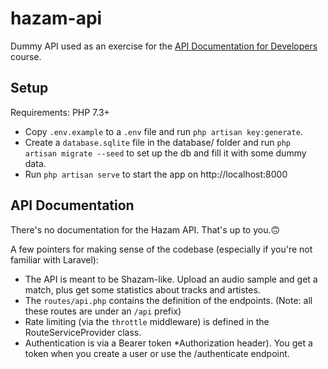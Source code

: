 # hazam-api
Dummy API used as an exercise for the [API Documentation for Developers](https://apidocsfordevs.com) course.

## Setup
Requirements: PHP 7.3+

- Copy `.env.example` to a `.env` file and run `php artisan key:generate`.
- Create a `database.sqlite` file in the database/ folder and run `php artisan migrate --seed` to set up the db and fill it with some dummy data.
- Run `php artisan serve` to start the app on http://localhost:8000

## API Documentation
There's no documentation for the Hazam API. That's up to you.🙃

A few pointers for making sense of the codebase (especially if you're not familiar with Laravel):
- The API is meant to be Shazam-like. Upload an audio sample and get a match, plus get some statistics about tracks and artistes.
- The `routes/api.php` contains the  definition of the endpoints. (Note: all these routes are under an `/api` prefix)
- Rate limiting (via the `throttle` middleware) is defined in the RouteServiceProvider class.
- Authentication is via a Bearer token *Authorization header). You get a token when you create a user or use the /authenticate endpoint.